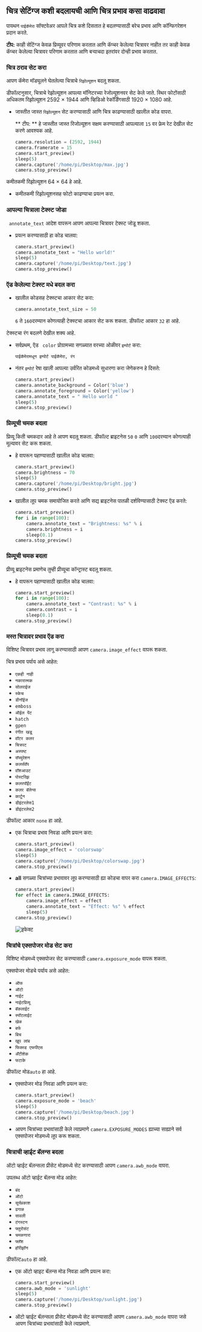 ## चित्र सेटिंग्ज कशी बदलायची आणि चित्र प्रभाव कसा वाढवावा

पायथन ` पाईकॅमेरा ` सॉफ्टवेअर आपले चित्र कशे दिसतात हे बदलण्यासाठी बरेच प्रभाव आणि कॉन्फिगरेशन प्रदान करते.

**टीप:** काही सेटिंग्ज केवळ प्रिव्यूवर परिणाम करतात आणि कॅप्चर केलेल्या चित्रावर नाहीत तर काही केवळ कॅप्चर केलेल्या चित्रावर परिणाम करतात आणि बर्‍याचदा इतरांवर दोन्ही प्रभाव करतात.

### चित्र ठराव सेट करा

आपण कॅमेरा मॉड्यूलने घेतलेल्या चित्राचे ` रिझोल्यूशन ` बदलू शकता.

डीफॉल्टनुसार, चित्राचे रेझोल्यूशन आपल्या मॉनिटरच्या रेजोल्यूशनवर सेट केले जाते. स्थिर फोटोंसाठी अधिकतम रिझोल्यूशन 2592 × 1944 आणि व्हिडिओ रेकॉर्डिंगसाठी 1920 × 1080 आहे.

- जास्तीत जास्त ` रिझोल्यूशन ` सेट करण्यासाठी आणि चित्र काढण्यासाठी खालील कोड वापरा.

    ** टीप: ** हे जास्तीत जास्त रिजोल्यूशन सक्षम करण्यासाठी आपल्याला ` 15 ` वर फ्रेम रेट देखील सेट करणे आवश्यक आहे.

    ```python
    camera.resolution = (2592, 1944)
    camera.framerate = 15
    camera.start_preview()
    sleep(5)
    camera.capture('/home/pi/Desktop/max.jpg')
    camera.stop_preview()
    ```

कमीतकमी रिझोल्यूशन 64 × 64 हे आहे.

- कमीतकमी रिझोल्यूशनसह फोटो काढण्याचा प्रयत्न करा.

### आपल्या चित्राला टेक्स्ट जोडा

` annotate_text` आदेश वापरून आपण आपल्या चित्रावर टेक्स्ट जोडू शकता.

- प्रयत्न करण्यासाठी हा कोड चालवा:

    ```python
    camera.start_preview()
    camera.annotate_text = "Hello world!"
    sleep(5)
    camera.capture('/home/pi/Desktop/text.jpg')
    camera.stop_preview()
    ```

### ऍड केलेल्या टेक्स्ट मधे बदल करा

- खालील कोडसह टेक्स्टचा आकार सेट करा:

    ```python
    camera.annotate_text_size = 50
    ```

    `6` ते `160`दरम्यान कोणत्याही टेक्स्टचा आकार सेट करू शकता. डीफॉल्ट आकार `32` हा आहे.

टेक्स्टचा रंग बदलणे देखील शक्य आहे.

- सर्वप्रथम, ऍड ` color` प्रोग्रामच्या सगळ्यात वरच्या ओळीवर ` इम्पोर्ट ` करा:

    ```python
    पाईकॅमेरामधून इम्पोर्ट पाईकॅमेरा, रंग
    ```

- नंतर ` इम्पोर्ट ` रेषा खाली आपल्या उर्वरित कोडमध्ये सुधारणा करा जेणेकरुन हे दिसते:

    ```python
    camera.start_preview()
    camera.annotate_background = Color('blue')
    camera.annotate_foreground = Color('yellow')
    camera.annotate_text = " Hello world "
    sleep(5)
    camera.stop_preview()
    ```

### प्रिव्यूची चमक बदला

प्रिव्यू किती चमकदार आहे ते आपण बदलू शकता. डीफॉल्ट ब्राइटनेस `50` `0` आणि `100`दरम्यान कोणत्याही मूल्यावर सेट करू शकता.

* हे वापरून पहाण्यासाठी खालील कोड चालवा:

    ```python
    camera.start_preview()
    camera.brightness = 70
    sleep(5)
    camera.capture('/home/pi/Desktop/bright.jpg')
    camera.stop_preview()
    ```

- खालील लूप चमक समायोजित करते आणि सद्य ब्राइटनेस पातळी दर्शविण्यासाठी टेक्स्ट ऍड करते:

    ```python
    camera.start_preview()
    for i in range(100):
        camera.annotate_text = "Brightness: %s" % i
        camera.brightness = i
        sleep(0.1)
    camera.stop_preview()
    ```

### प्रिव्यूची चमक बदला

प्रीव्यू ब्राइटनेस प्रमाणेच तुम्ही प्रीव्यूचा कॉन्ट्रास्ट बदलू शकता.

- हे वापरून पहाण्यासाठी खालील कोड चालवा:

    ```python
    camera.start_preview()
    for i in range(100):
        camera.annotate_text = "Contrast: %s" % i
        camera.contrast = i
        sleep(0.1)
    camera.stop_preview()
    ```

### मस्त चित्रावर प्रभाव ऍड करा

विशिष्ट चित्रावर प्रभाव लागू करण्यासाठी आपण ` camera.image_effect ` वापरू शकता.

चित्र प्रभाव पर्याय असे आहेत:

* `एकही नाही`
* `नकारात्मक`
* `सोलराईज`
* `स्केच`
* `डीनॉईज`
* `emboss`
* `ऑईल पेंट`
* `hatch`
* `gpen`
* `रंगीत खडू`
* `वॉटर कलर`
* `चित्रपट`
* `अस्पष्ट`
* `सॅच्युरेशन`
* `कलर्सवॅप`
* `वॉशआउट`
* `पोस्टरिझ`
* `कलरपॉईंट`
* `कलर बॅलेन्स`
* `कार्टून`
* `डीइंटरलेस1`
* `डीइंटरलेस2`

डीफॉल्ट आकार `none` हा आहे.

* एक चित्राचा प्रभाव निवडा आणि प्रयत्न करा:

    ```python
    camera.start_preview()
    camera.image_effect = 'colorswap'
    sleep(5)
    camera.capture('/home/pi/Desktop/colorswap.jpg')
    camera.stop_preview()
    ```

* **all** सगळ्या चित्रांच्या प्रभावावर लूप करण्यासाठी ह्या कोडचा वापर करा `camera.IMAGE_EFFECTS`:

    ```python
    camera.start_preview()
    for effect in camera.IMAGE_EFFECTS:
        camera.image_effect = effect
        camera.annotate_text = "Effect: %s" % effect
        sleep(5)
    camera.stop_preview()
    ```

    ![इफेक्ट](images/effects.jpg)

### चित्रांचे एक्सपोजर मोड सेट करा

विशिष्ट मोडमध्ये एक्सपोजर सेट करण्यासाठी `camera.exposure_mode` वापरू शकता.

एक्सपोजर मोडचे पर्याय असे आहेत:
* `ऑफ`
* `ऑटो`
* `नाईट`
* `नाईटप्रिव्यू`
* `बॅकलाईट`
* `स्पॉटलाईट`
* `खेळ`
* `बर्फ`
* `बिच`
* `खूप लांब`
* `फिक्स्ड एफपीएस`
* `अँटीशेक`
* `फटाके`

डीफॉल्ट मोड`auto` हा आहे.

* एक्सपोजर मोड निवडा आणि प्रयत्न करा:

    ```python
    camera.start_preview()
    camera.exposure_mode = 'beach'
    sleep(5)
    camera.capture('/home/pi/Desktop/beach.jpg')
    camera.stop_preview()
    ```

* आपण चित्रांच्या प्रभावांसाठी केले त्याप्रमाणे ` camera.EXPOSURE_MODES ` ह्याच्या साह्याने सर्व एक्सपोजर मोडमध्ये लूप करू शकता.

### चित्राची व्हाईट बॅलन्स बदला

ऑटो व्हाईट बॅलन्सला प्रीसेट मोडमध्ये सेट करण्यासाठी आपण `camera.awb_mode` वापरा.

उपलब्ध ऑटो व्हाईट बॅलन्स मोड आहेत:
* `बंद`
* `ऑटो`
* `सूर्यप्रकाश`
* `ढगाळ`
* `सावली`
* `टंगस्टन`
* `फ्लुरोसंट`
* `चमकणारा`
* `फ्लॅश`
* `हॉरीझॉन`

डीफॉल्ट`auto` हा आहे.

* एक ऑटो व्हाइट बॅलन्स मोड निवडा आणि प्रयत्न करा:

    ```python
    camera.start_preview()
    camera.awb_mode = 'sunlight'
    sleep(5)
    camera.capture('/home/pi/Desktop/sunlight.jpg')
    camera.stop_preview()
    ```

* ऑटो व्हाईट बॅलन्सला प्रीसेट मोडमध्ये सेट करण्यासाठी आपण `camera.awb_mode` वापरा जसे आपण चित्रांच्या प्रभावांसाठी केले त्याप्रमाणे.